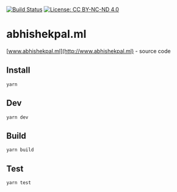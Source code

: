 [![Build Status](https://travis-ci.org/me-abhishekpal/abhishekpal.svg?branch=master)](https://travis-ci.org/me-abhishekpal/abhishekpal)
[![License: CC BY-NC-ND 4.0](https://img.shields.io/badge/License-CC%20BY--NC--ND%204.0-lightgrey.svg)](https://creativecommons.org/licenses/by-nc-nd/4.0/)

# abhishekpal.ml

[www.abhishekpal.ml](http://www.abhishekpal.ml) - source code

## Install

`yarn`

## Dev

`yarn dev`

## Build

`yarn build`

## Test

`yarn test`
